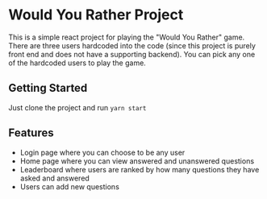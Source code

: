 # Would You Rather Project
This is a simple react project for playing the "Would You Rather" game. There are
three users hardcoded into the code (since this project is purely front end and
does not have a supporting backend). You can pick any one of the hardcoded users
to play the game. 

## Getting Started
Just clone the project and run `yarn start`

## Features
* Login page where you can choose to be any user
* Home page where you can view answered and unanswered questions
* Leaderboard where users are ranked by how many questions they have asked and 
answered
* Users can add new questions
